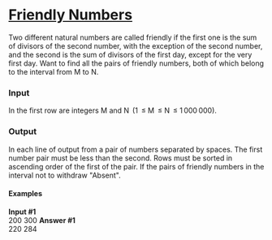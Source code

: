 # [Friendly Numbers](https://basecamp.eolymp.com/en/problems/854)
Two different natural numbers are called friendly if the first one is the sum of divisors of the second number, with the exception of the second number, and the second is the sum of divisors of the first day, except for the very first day. Want to find all the pairs of friendly numbers, both of which belong to the interval from M to N.
<br>
### Input
In the first row are integers M and N  (1  ≤ M  ≤ N  ≤ 1 000 000).

### Output
In each line of output from a pair of numbers separated by spaces. The first number pair must be less than the second. Rows must be sorted in ascending order of the first of the pair. If the pairs of friendly numbers in the interval not to withdraw "Absent".

#### Examples
<b>Input #1</b><br>
200 300
<b>Answer #1</b><br>
220 284
